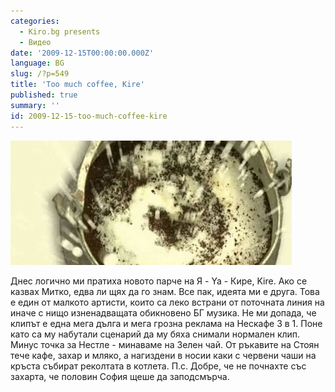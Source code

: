 ```yaml
---
categories:
  - Kiro.bg presents
  - Видео
date: '2009-12-15T00:00:00.000Z'
language: BG
slug: /?p=549
title: 'Too much coffee, Kire'
published: true
summary: ''
id: 2009-12-15-too-much-coffee-kire
---
```


![cafei](https://raw.githubusercontent.com/kirilchristov/blog_images/main/2009/12/cafei.jpg)

 Днес логично ми пратиха новото парче на Я - Ya - Кире, Kire. Ако се казвах Митко, едва ли щях да го знам. Все пак, идеята ми е друга. Това е един от малкото артисти, които са леко встрани от поточната линия на иначе с нищо изненадващата обикновено БГ музика. Не ми допада, че клипът е една мега дълга и мега грозна реклама на Нескафе 3 в 1. Поне като са му набутали сценарий да му бяха снимали нормален клип. Минус точка за Нестле - минаваме на Зелен чай. От ръкавите на Стоян тече кафе, захар и мляко, а нагиздени в носии каки с червени чаши на кръста събират реколтата в котлета.  П.с. Добре, че не почнахте със захарта, че половин София щеше да заподсмърча.
